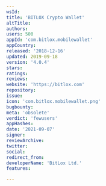```yaml
---
wsId: 
title: 'BITLOX Crypto Wallet'
altTitle: 
authors: 
users: 500
appId: 'com.bitlox.mobilewallet'
appCountry: 
released: '2018-12-16'
updated: 2019-09-18
version: '4.0.4'
stars: 
ratings: 
reviews: 
website: 'https://bitlox.com'
repository: 
issue: 
icon: 'com.bitlox.mobilewallet.png'
bugbounty: 
meta: 'obsolete'
verdict: 'fewusers'
appHashes: 
date: '2021-09-07'
signer: 
reviewArchive: 
twitter: 
social: 
redirect_from: 
developerName: 'BitLox Ltd.'
features: 

---
```


